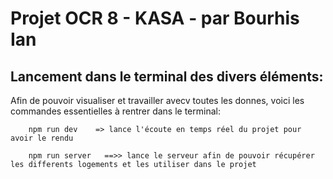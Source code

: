 # Projet OCR 8 - KASA - par Bourhis Ian

## Lancement dans le terminal des divers éléments:

Afin de pouvoir visualiser et travailler avecv toutes les donnes, voici les commandes essentielles à rentrer dans le terminal:

```
    npm run dev    => lance l'écoute en temps réel du projet pour avoir le rendu

    npm run server   ==>> lance le serveur afin de pouvoir récupérer les differents logements et les utiliser dans le projet

```